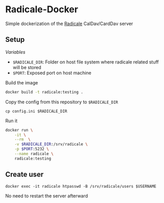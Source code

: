 # Radicale-Docker

Simple dockerization of the [Radicale](https://radicale.org/2.1.html) CalDav/CardDav server

## Setup

*Variables*
* `$RADICALE_DIR`: Folder on host file system where radicale related stuff will be stored
* `$PORT`: Exposed port on host machine

Build the image
```bash
docker build -t radicale:testing .
```

Copy the config from this repository to `$RADICALE_DIR`
```
cp config.ini $RADICALE_DIR
```

Run it
```bash
docker run \
    -it \
    --rm  \
    -v $RADICALE_DIR:/srv/radicale \
    -p $PORT:5232 \
    --name radicale \
    radicale:testing
```

## Create user

```
docker exec -it radicale htpasswd -B /srv/radicale/users $USERNAME
```

No need to restart the server afterward
